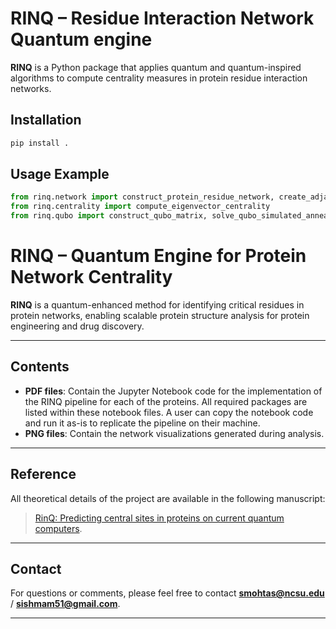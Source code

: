 # RINQ – Residue Interaction Network Quantum engine

**RINQ** is a Python package that applies quantum and quantum-inspired algorithms to compute centrality measures in protein residue interaction networks.

## Installation

```bash
pip install .
```

## Usage Example

```python
from rinq.network import construct_protein_residue_network, create_adjacency_matrix
from rinq.centrality import compute_eigenvector_centrality
from rinq.qubo import construct_qubo_matrix, solve_qubo_simulated_annealing
```

# RINQ – Quantum Engine for Protein Network Centrality

**RINQ** is a quantum-enhanced method for identifying critical residues in protein networks, enabling scalable protein structure analysis for protein engineering and drug discovery.

---

## Contents

- **PDF files**: Contain the Jupyter Notebook code for the implementation of the RINQ pipeline for each of the proteins. All required packages are listed within these notebook files. A user can copy the notebook code and run it as-is to replicate the pipeline on their machine.
- **PNG files**: Contain the network visualizations generated during analysis.

---

## Reference

All theoretical details of the project are available in the following manuscript:

> [RinQ: Predicting central sites in proteins on current quantum computers](https://chemrxiv.org/engage/chemrxiv/article-details/686581403ba0887c333e255c).

---

## Contact

For questions or comments, please feel free to contact **smohtas@ncsu.edu** / **sishmam51@gmail.com**.

---


